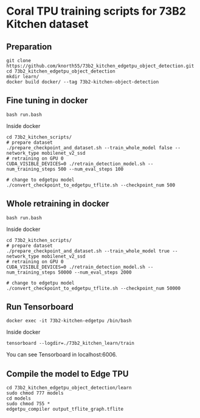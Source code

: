 # Coral TPU training scripts for 73B2 Kitchen dataset

## Preparation

```
git clone https://github.com/knorth55/73b2_kitchen_edgetpu_object_detection.git
cd 73b2_kitchen_edgetpu_object_detection
mkdir learn/
docker build docker/ --tag 73b2-kitchen-object-detection
```

## Fine tuning in docker

```
bash run.bash
```

Inside docker

```
cd 73b2_kitchen_scripts/
# prepare dataset
./prepare_checkpoint_and_dataset.sh --train_whole_model false --network_type mobilenet_v2_ssd
# retraining on GPU 0
CUDA_VISIBLE_DEVICES=0 ./retrain_detection_model.sh --num_training_steps 500 --num_eval_steps 100 

# change to edgetpu model
./convert_checkpoint_to_edgetpu_tflite.sh --checkpoint_num 500
```

## Whole retraining in docker

```
bash run.bash
```

Inside docker

```
cd 73b2_kitchen_scripts/
# prepare dataset
./prepare_checkpoint_and_dataset.sh --train_whole_model true --network_type mobilenet_v2_ssd
# retraining on GPU 0
CUDA_VISIBLE_DEVICES=0 ./retrain_detection_model.sh --num_training_steps 50000 --num_eval_steps 2000 

# change to edgetpu model
./convert_checkpoint_to_edgetpu_tflite.sh --checkpoint_num 50000
```

## Run Tensorboard

```
docker exec -it 73b2-kitchen-edgetpu /bin/bash
```

Inside docker

```
tensorboard --logdir=./73b2_kitchen_learn/train
```

You can see Tensorboard in localhost:6006.

## Compile the model to Edge TPU

```
cd 73b2_kitchen_edgetpu_object_detection/learn
sudo chmod 777 models
cd models
sudo chmod 755 *
edgetpu_compiler output_tflite_graph.tflite
```
